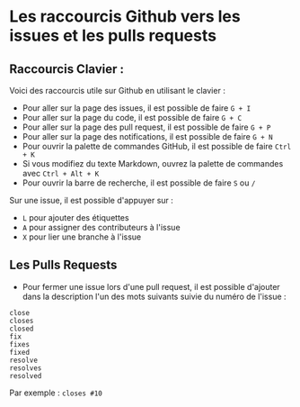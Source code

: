 # Les raccourcis Github vers les issues et les pulls requests

## Raccourcis Clavier :

Voici des raccourcis utile sur Github en utilisant le clavier : 

- Pour aller sur la page des issues, il est possible de faire  `G + I `
- Pour aller sur la page du code, il est possible de faire `G + C`
- Pour aller sur la page des pull request, il est possible de faire `G + P`
- Pour aller sur la page des notifications, il est possible de faire `G + N`
- Pour ouvrir la palette de commandes GitHub, il est possible de faire `Ctrl + K`
- Si vous modifiez du texte Markdown, ouvrez la palette de commandes avec `Ctrl + Alt + K`
- Pour ouvrir la barre de recherche, il est possible de faire `S` ou `/`

Sur une issue, il est possible d'appuyer sur : 

- `L` pour ajouter des étiquettes
- `A` pour assigner des contributeurs à l'issue
- `X` pour lier une branche à l'issue

## Les Pulls Requests

- Pour fermer une issue lors d'une pull request, il est possible d'ajouter dans la description l'un des mots suivants suivie du numéro de l'issue : 

```
close
closes
closed
fix
fixes
fixed
resolve
resolves
resolved
```

Par exemple : `closes #10`
